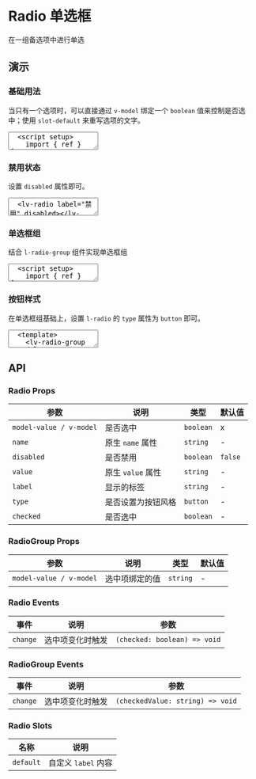 # Radio 单选框

在一组备选项中进行单选

## 演示

<script setup>
  import { ref } from 'vue'
  import { Radio, RadioGroup, Button } from '../../src'

  const sex = ref('0')

  const allowService = ref(false)
</script>

### 基础用法

当只有一个选项时，可以直接通过 `v-model` 绑定一个 `boolean` 值来控制是否选中；使用 `slot-default` 来重写选项的文字。

<ClientOnly>
  <CodePreview>
  <textarea lang="vue">
  <script setup>
    import { ref } from 'vue';
    const allowService = ref(false);
  </script>
  <template>
    <lv-radio v-model="allowService">
      <span>
        <span>同意</span>
        <a href='#'>隐私协议</a>
      </span>
    </lv-radio>
  </template>
  </textarea>
  <template #preview>
    <Radio v-model="allowService">
      <span>
        <span>同意</span>
        <a href='#'>隐私协议</a>
      </span>
    </Radio>
  </template>
  </CodePreview>
</ClientOnly>

### 禁用状态

设置 `disabled` 属性即可。

<ClientOnly>
  <CodePreview>
  <textarea lang="vue-html">
  <lv-radio label="禁用" disabled></lv-radio>
  </textarea>
  <template #preview>
    <Radio label="禁用" disabled />
  </template>
  </CodePreview>
</ClientOnly>

### 单选框组

结合 `l-radio-group` 组件实现单选框组

<ClientOnly>
  <CodePreview>
  <textarea lang="vue-html">
  <script setup>
    import { ref } from 'vue';
    const sex = ref('0');
  </script>
  <template>
    <lv-radio-group v-model="sex">
      <lv-radio label="男" value="0" />
      <lv-radio label="女" value="1" />
    </lv-radio-group>
  </template>
  </textarea>
  <template #preview>
    <RadioGroup v-model="sex">
      <Radio label="男" value="0" />
      <Radio label="女" value="1" />
    </RadioGroup>
  </template>
  </CodePreview>
</ClientOnly>

### 按钮样式

在单选框组基础上，设置 `l-radio` 的 `type` 属性为 `button` 即可。

<ClientOnly>
  <CodePreview>
  <textarea lang="vue-html">
  <template>
    <lv-radio-group v-model="sex">
      <lv-radio label="男" value="0" type="button" />
      <lv-radio label="女" value="1" type="button" />
    </lv-radio-group>
  </template>
  </textarea>
  <template #preview>
    <RadioGroup v-model="sex">
      <Radio label="男" value="0" type="button" />
      <Radio label="女" value="1" type="button" />
    </RadioGroup>
  </template>
  </CodePreview>
</ClientOnly>

## API

### Radio Props

| 参数                    | 说明               | 类型      | 默认值  |
| ----------------------- | ------------------ | --------- | ------- |
| `model-value / v-model` | 是否选中           | `boolean` | x       |
| `name`                  | 原生 `name` 属性   | `string`  | -       |
| `disabled`              | 是否禁用           | `boolean` | `false` |
| `value`                 | 原生 `value` 属性  | `string`  | -       |
| `label`                 | 显示的标签         | `string`  | -       |
| `type`                  | 是否设置为按钮风格 | `button`  | -       |
| `checked`               | 是否选中           | `boolean` | -       |

### RadioGroup Props

| 参数                    | 说明           | 类型     | 默认值 |
| ----------------------- | -------------- | -------- | ------ |
| `model-value / v-model` | 选中项绑定的值 | `string` | -      |

### Radio Events

| 事件     | 说明             | 参数                         |
| -------- | ---------------- | ---------------------------- |
| `change` | 选中项变化时触发 | `(checked: boolean) => void` |

### RadioGroup Events

| 事件     | 说明             | 参数                             |
| -------- | ---------------- | -------------------------------- |
| `change` | 选中项变化时触发 | `(checkedValue: string) => void` |

### Radio Slots

| 名称      | 说明                |
| --------- | ------------------- |
| `default` | 自定义 `label` 内容 |
